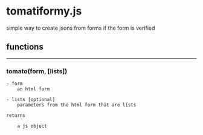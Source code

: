 # tomatiformy.js

simple way to create jsons from forms if the form is verified


## functions
---

### tomato(form, [lists])
    - form
        an html form

    - lists [optional]
        parameters from the html form that are lists
    
    returns

        a js object
